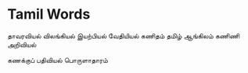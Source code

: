 # Tamil Words


தாவரவியல்
விலங்கியல்
இயற்பியல்
வேதியியல்
கணிதம்
தமிழ்
ஆங்கிலம்
கணிணி அறிவியல்

கணக்குப் பதிவியல்
பொருளாதாரம்